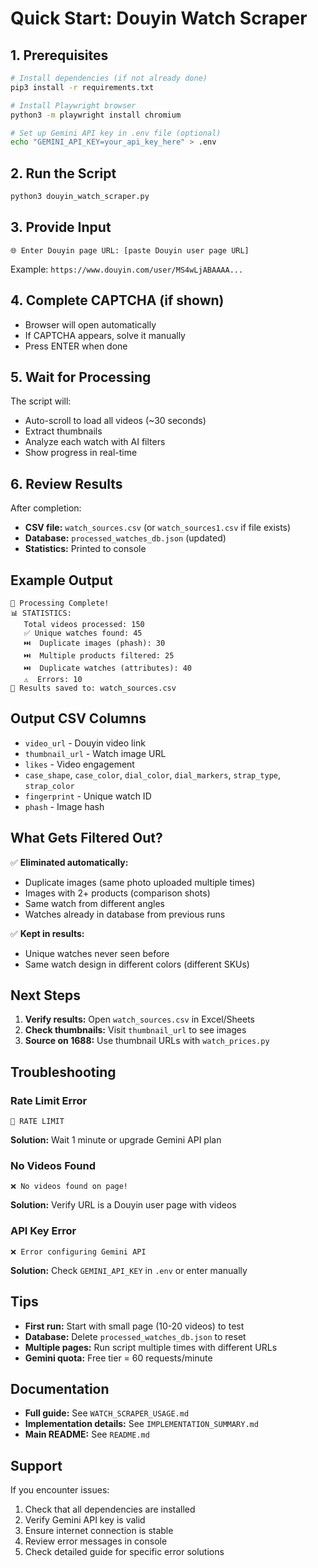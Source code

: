 # Quick Start: Douyin Watch Scraper

## 1. Prerequisites

```bash
# Install dependencies (if not already done)
pip3 install -r requirements.txt

# Install Playwright browser
python3 -m playwright install chromium

# Set up Gemini API key in .env file (optional)
echo "GEMINI_API_KEY=your_api_key_here" > .env
```

## 2. Run the Script

```bash
python3 douyin_watch_scraper.py
```

## 3. Provide Input

```
🌐 Enter Douyin page URL: [paste Douyin user page URL]
```

Example: `https://www.douyin.com/user/MS4wLjABAAAA...`

## 4. Complete CAPTCHA (if shown)

- Browser will open automatically
- If CAPTCHA appears, solve it manually
- Press ENTER when done

## 5. Wait for Processing

The script will:
- Auto-scroll to load all videos (~30 seconds)
- Extract thumbnails
- Analyze each watch with AI filters
- Show progress in real-time

## 6. Review Results

After completion:
- **CSV file:** `watch_sources.csv` (or `watch_sources1.csv` if file exists)
- **Database:** `processed_watches_db.json` (updated)
- **Statistics:** Printed to console

## Example Output

```
🎉 Processing Complete!
📊 STATISTICS:
   Total videos processed: 150
   ✅ Unique watches found: 45
   ⏭️  Duplicate images (phash): 30
   ⏭️  Multiple products filtered: 25
   ⏭️  Duplicate watches (attributes): 40
   ⚠️  Errors: 10
📄 Results saved to: watch_sources.csv
```

## Output CSV Columns

- `video_url` - Douyin video link
- `thumbnail_url` - Watch image URL
- `likes` - Video engagement
- `case_shape`, `case_color`, `dial_color`, `dial_markers`, `strap_type`, `strap_color`
- `fingerprint` - Unique watch ID
- `phash` - Image hash

## What Gets Filtered Out?

✅ **Eliminated automatically:**
- Duplicate images (same photo uploaded multiple times)
- Images with 2+ products (comparison shots)
- Same watch from different angles
- Watches already in database from previous runs

✅ **Kept in results:**
- Unique watches never seen before
- Same watch design in different colors (different SKUs)

## Next Steps

1. **Verify results:** Open `watch_sources.csv` in Excel/Sheets
2. **Check thumbnails:** Visit `thumbnail_url` to see images
3. **Source on 1688:** Use thumbnail URLs with `watch_prices.py`

## Troubleshooting

### Rate Limit Error
```
🚫 RATE LIMIT
```
**Solution:** Wait 1 minute or upgrade Gemini API plan

### No Videos Found
```
❌ No videos found on page!
```
**Solution:** Verify URL is a Douyin user page with videos

### API Key Error
```
❌ Error configuring Gemini API
```
**Solution:** Check `GEMINI_API_KEY` in `.env` or enter manually

## Tips

- **First run:** Start with small page (10-20 videos) to test
- **Database:** Delete `processed_watches_db.json` to reset
- **Multiple pages:** Run script multiple times with different URLs
- **Gemini quota:** Free tier = 60 requests/minute

## Documentation

- **Full guide:** See `WATCH_SCRAPER_USAGE.md`
- **Implementation details:** See `IMPLEMENTATION_SUMMARY.md`
- **Main README:** See `README.md`

## Support

If you encounter issues:
1. Check that all dependencies are installed
2. Verify Gemini API key is valid
3. Ensure internet connection is stable
4. Review error messages in console
5. Check detailed guide for specific error solutions

